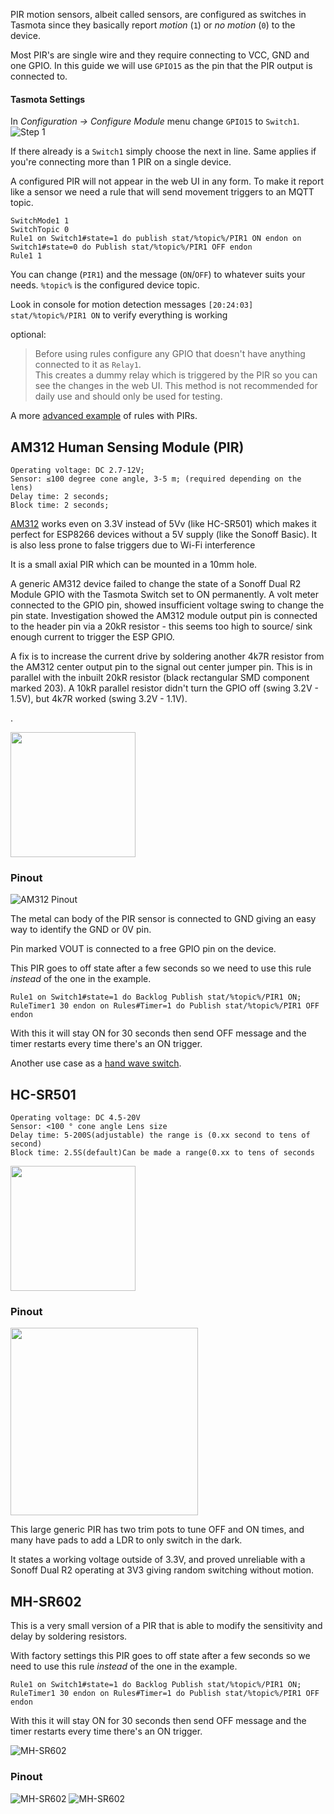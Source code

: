 PIR motion sensors, albeit called sensors, are configured as switches in Tasmota since they basically report _motion_ (`1`) or _no motion_ (`0`) to the device. 

Most PIR's are single wire and they require connecting to VCC, GND and one GPIO. In this guide we will use `GPIO15` as the pin that the PIR output is connected to.

#### Tasmota Settings
In _Configuration -> Configure Module_ menu change `GPIO15` to `Switch1`.
![Step 1](https://user-images.githubusercontent.com/5904370/67887920-7e814c80-fb4c-11e9-863d-7219894be506.png)

If there already is a `Switch1` simply choose the next in line. Same applies if you're connecting more than 1 PIR on a single device.

A configured PIR will not appear in the web UI in any form. To make it report like a sensor we need a rule that will send movement triggers to an MQTT topic.

```console
SwitchMode1 1
SwitchTopic 0
Rule1 on Switch1#state=1 do publish stat/%topic%/PIR1 ON endon on Switch1#state=0 do Publish stat/%topic%/PIR1 OFF endon
Rule1 1
```
You can change (`PIR1`) and the message (`ON`/`OFF`) to whatever suits your needs. `%topic%` is the configured device topic.

Look in console for motion detection messages ```[20:24:03] stat/%topic%/PIR1 ON``` to verify everything is working

optional:
>Before using rules configure any GPIO that doesn't have anything connected to it as `Relay1`.    
>This creates a dummy relay which is triggered by the PIR so you can see the changes in the web UI. This method is not recommended for daily use and should only be used for testing.

A more [advanced example](Rule-Cookbook#Auto-off-Motion-Sense-Switch) of rules with PIRs.

## AM312 Human Sensing Module (PIR)
```
Operating voltage: DC 2.7-12V;
Sensor: ≤100 degree cone angle, 3-5 m; (required depending on the lens)
Delay time: 2 seconds;
Block time: 2 seconds;
```
[AM312](http://www.image.micros.com.pl/_dane_techniczne_auto/cz%20am312.pdf) works even on 3.3V instead of 5Vv (like HC-SR501) which makes it perfect for ESP8266 devices without a 5V supply (like the Sonoff Basic). It is also less prone to false triggers due to Wi-Fi interference

It is a small axial PIR which can be mounted in a 10mm hole. 

A generic AM312 device failed to change the state of a Sonoff Dual R2 Module GPIO with the Tasmota Switch set to ON permanently. A volt meter connected to the GPIO pin, showed insufficient voltage swing to change the pin state. Investigation showed the AM312 module output pin is connected to the header pin via a 20kR resistor - this seems too high to source/ sink enough current to trigger the ESP GPIO.

A fix is to increase the current drive by soldering another 4k7R resistor from the AM312 center output pin to the signal out center jumper pin. This is in parallel with the inbuilt 20kR resistor (black rectangular SMD component marked 203).
A 10kR parallel resistor didn't turn the GPIO off (swing 3.2V - 1.5V), but 4k7R worked (swing 3.2V - 1.1V).

.

<img src="https://user-images.githubusercontent.com/5904370/67888232-0cf5ce00-fb4d-11e9-85da-379fe70f987a.png?v=4&s=50" width=200></img>

### Pinout
![AM312 Pinout](https://user-images.githubusercontent.com/5904370/67886972-b7b8bd00-fb4a-11e9-90ea-93fd7f5ec972.png)

The metal can body of the PIR sensor is connected to GND giving an easy way to identify the GND or 0V pin.

Pin marked VOUT is connected to a free GPIO pin on the device.


This PIR goes to off state after a few seconds so we need to use this rule *instead* of the one in the example. 
```console
Rule1 on Switch1#state=1 do Backlog Publish stat/%topic%/PIR1 ON; RuleTimer1 30 endon on Rules#Timer=1 do Publish stat/%topic%/PIR1 OFF endon
```
With this it will stay ON for 30 seconds then send OFF message and the timer restarts every time there's an ON trigger.

Another use case as a [hand wave switch](peripherals/Project-AM312-and-Sonoff-R2).

## HC-SR501
```
Operating voltage: DC 4.5-20V
Sensor: <100 ° cone angle Lens size
Delay time: 5-200S(adjustable) the range is (0.xx second to tens of second)
Block time: 2.5S(default)Can be made a range(0.xx to tens of seconds
```

<img src="https://user-images.githubusercontent.com/5904370/67890781-a32bf300-fb51-11e9-8f84-1413fccc4e78.png" width=200>

### Pinout
<img src="https://user-images.githubusercontent.com/5904370/67890814-b212a580-fb51-11e9-9e7e-35ff669b4d7b.png" width=300>

This large generic PIR has two trim pots to tune OFF and ON times, and many have pads to add a LDR to only switch in the dark.

It states a working voltage outside of 3.3V, and proved unreliable with a Sonoff Dual R2 operating at 3V3 giving random switching without motion.

## MH-SR602
This is a very small version of a PIR that is able to modify the sensitivity and delay by soldering resistors.


With factory settings this PIR goes to off state after a few seconds so we need to use this rule *instead* of the one in the example. 
```console
Rule1 on Switch1#state=1 do Backlog Publish stat/%topic%/PIR1 ON; RuleTimer1 30 endon on Rules#Timer=1 do Publish stat/%topic%/PIR1 OFF endon
```
With this it will stay ON for 30 seconds then send OFF message and the timer restarts every time there's an ON trigger.

![MH-SR602](../_media/peripherals/MH-SR602.jpg)
### Pinout

![MH-SR602](../_media/peripherals/MH-SR602-pinout.png ":size=200")
![MH-SR602](../_media/peripherals/MH-SR602-table.png ":size=200")
